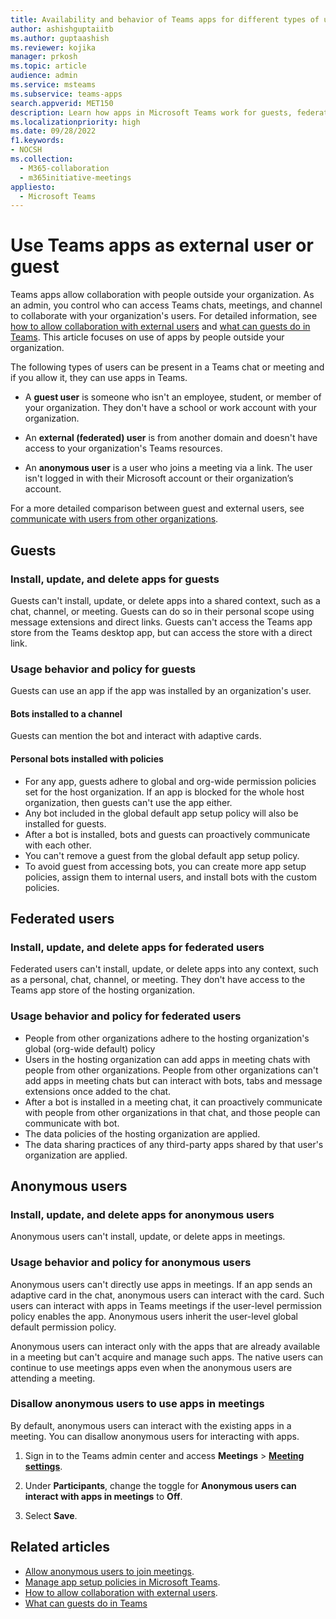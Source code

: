 ```yaml
---
title: Availability and behavior of Teams apps for different types of users
author: ashishguptaiitb
ms.author: guptaashish
ms.reviewer: kojika
manager: prkosh
ms.topic: article
audience: admin
ms.service: msteams
ms.subservice: teams-apps
search.appverid: MET150
description: Learn how apps in Microsoft Teams work for guests, federated users, and anonymous users.
ms.localizationpriority: high
ms.date: 09/28/2022
f1.keywords:
- NOCSH
ms.collection: 
  - M365-collaboration
  - m365initiative-meetings
appliesto: 
  - Microsoft Teams
---
```


# Use Teams apps as external user or guest

Teams apps allow collaboration with people outside your organization. As an admin, you control who can access Teams chats, meetings, and channel to collaborate with your organization's users. For detailed information, see [how to allow collaboration with external users](manage-external-access.md) and [what can guests do in Teams](guest-access.md). This article focuses on use of apps by people outside your organization.

The following types of users can be present in a Teams chat or meeting and if you allow it, they can use apps in Teams.

* A **guest user** is someone who isn't an employee, student, or member of your organization. They don't have a school or work account with your organization.

* An **external (federated) user** is from another domain and doesn't have access to your organization's Teams resources.

* An **anonymous user** is a user who joins a meeting via a link. The user isn't logged in with their Microsoft account or their organization’s account.

For a more detailed comparison between guest and external users, see [communicate with users from other organizations](communicate-with-users-from-other-organizations.md).

## Guests

### Install, update, and delete apps for guests

Guests can't install, update, or delete apps into a shared context, such as a chat, channel, or meeting. Guests can do so in their personal scope using message extensions and direct links. Guests can't access the Teams app store from the Teams desktop app, but can access the store with a direct link.

### Usage behavior and policy for guests

Guests can use an app if the app was installed by an organization's user.

#### Bots installed to a channel

Guests can mention the bot and interact with adaptive cards.

#### Personal bots installed with policies

* For any app, guests adhere to global and org-wide permission policies set for the host organization. If an app is blocked for the whole host organization, then guests can't use the app either.
* Any bot included in the global default app setup policy will also be installed for guests.
* After a bot is installed, bots and guests can proactively communicate with each other.
* You can't remove a guest from the global default app setup policy.
* To avoid guest from accessing bots, you can create more app setup policies, assign them to internal users, and install bots with the custom policies.

## Federated users

### Install, update, and delete apps for federated users

Federated users can't install, update, or delete apps into any context, such as a personal, chat, channel, or meeting. They don't have access to the Teams app store of the hosting organization.

### Usage behavior and policy for federated users

* People from other organizations adhere to the hosting organization's global (org-wide default) policy
* Users in the hosting organization can add apps in meeting chats with people from other organizations. People from other organizations can't add apps in meeting chats but can interact with bots, tabs and message extensions once added to the chat.
* After a bot is installed in a meeting chat, it can proactively communicate with people from other organizations in that chat, and those people can communicate with bot.
* The data policies of the hosting organization are applied.
* The data sharing practices of any third-party apps shared by that user's organization are applied.

## Anonymous users

### Install, update, and delete apps for anonymous users

Anonymous users can't install, update, or delete apps in meetings.

### Usage behavior and policy for anonymous users

Anonymous users can't directly use apps in meetings. If an app sends an adaptive card in the chat, anonymous users can interact with the card. Such users can interact with apps in Teams meetings if the user-level permission policy enables the app. Anonymous users inherit the user-level global default permission policy.

Anonymous users can interact only with the apps that are already available in a meeting but can't acquire and manage such apps. The native users can continue to use meetings apps even when the anonymous users are attending a meeting.

### Disallow anonymous users to use apps in meetings

By default, anonymous users can interact with the existing apps in a meeting. You can disallow anonymous users for interacting with apps.

1. Sign in to the Teams admin center and access **Meetings** > **[Meeting settings](https://admin.teams.microsoft.com/meetings/settings)**.

1. Under **Participants**, change the toggle for **Anonymous users can interact with apps in meetings** to **Off**.

1. Select **Save**.

## Related articles

* [Allow anonymous users to join meetings](meeting-settings-in-teams.md#allow-anonymous-users-to-join-meetings).
* [Manage app setup policies in Microsoft Teams](teams-app-setup-policies.md).
* [How to allow collaboration with external users](manage-external-access.md).
* [What can guests do in Teams](guest-access.md)
